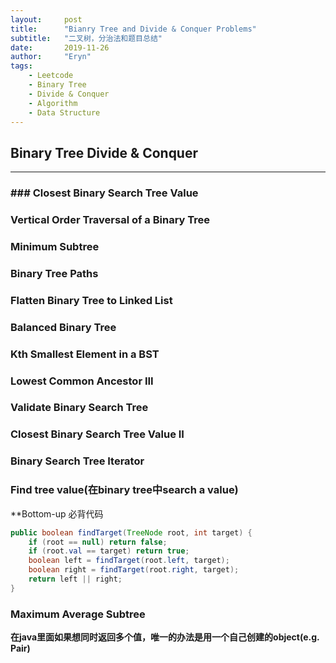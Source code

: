 ```yaml
---
layout:     post
title:      "Bianry Tree and Divide & Conquer Problems"
subtitle:   "二叉树，分治法和题目总结"
date:       2019-11-26
author:     "Eryn"
tags:
    - Leetcode
    - Binary Tree
    - Divide & Conquer
    - Algorithm
    - Data Structure
---
```



## Binary Tree Divide & Conquer
-----------------------

### ### Closest Binary Search Tree Value
### Vertical Order Traversal of a Binary Tree
### Minimum Subtree
### Binary Tree Paths
### Flatten Binary Tree to Linked List
### Balanced Binary Tree
### Kth Smallest Element in a BST
### Lowest Common Ancestor III
### Validate Binary Search Tree
### Closest Binary Search Tree Value II
### Binary Search Tree Iterator


### Find tree value(在binary tree中search a value)
**Bottom-up 必背代码     
```java
public boolean findTarget(TreeNode root, int target) {
    if (root == null) return false;
    if (root.val == target) return true;
    boolean left = findTarget(root.left, target);
    boolean right = findTarget(root.right, target);
    return left || right;
}
```

### Maximum Average Subtree
**在java里面如果想同时返回多个值，唯一的办法是用一个自己创建的object(e.g. Pair)**
